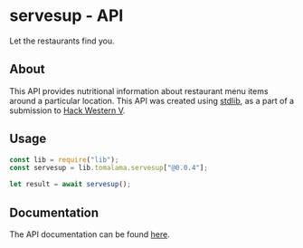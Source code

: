 # servesup - API

Let the restaurants find you.

## About

This API provides nutritional information about restaurant menu items around a particular location. This API was created using [stdlib](https://stdlib.com/), as a part of a submission to [Hack Western V](https://hackwestern5.devpost.com/).

## Usage

```javascript
const lib = require("lib");
const servesup = lib.tomalama.servesup["@0.0.4"];

let result = await servesup();
```

## Documentation

The API documentation can be found [here](https://stdlib.com/@tomalama/lib/servesup/).
